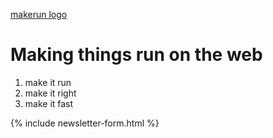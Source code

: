 [makerun logo](_images/makerun-logo.png)

# Making things run on the web

1. make it run
2. make it right
3. make it fast

{% include newsletter-form.html %}
